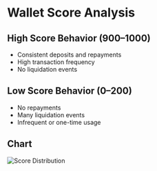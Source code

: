 # Wallet Score Analysis

## High Score Behavior (900–1000)
- Consistent deposits and repayments
- High transaction frequency
- No liquidation events

## Low Score Behavior (0–200)
- No repayments
- Many liquidation events
- Infrequent or one-time usage

## Chart

![Score Distribution](outputs/score_distribution.png)
